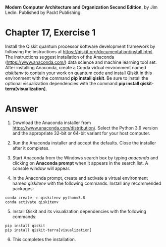 __Modern Computer Architecture and Organization Second Edition__, by Jim Ledin. Published by Packt Publishing.
# Chapter 17, Exercise 1

Install the Qiskit quantum processor software development framework by following the instructions at https://qiskit.org/documentation/install.html. The instructions suggest installation of the Anaconda (https://www.anaconda.com/) data science and machine learning tool set. After installing Anaconda, create a Conda virtual environment named *qiskitenv* to contain your work on quantum code and install Qiskit in this environment with the command **pip install qiskit**. Be sure to install the optional visualization dependencies with the command **pip install qiskit-terra[visualization]**. 

# Answer
1. Download the Anaconda installer from https://www.anaconda.com/distribution/. Select the Python 3.9 version and the appropriate 32-bit or 64-bit variant for your host computer.

2. Run the Anaconda installer and accept the defaults. Close the installer after it completes.

3. Start Anaconda from the Windows search box by typing *anaconda* and clicking on **Anaconda prompt** when it appears in the search list. A console window will appear.

4. In the Anaconda prompt, create and activate a virtual environment named *qiskitenv* with the following commands. Install any recommended packages:
```
conda create -n qiskitenv python=3.8
conda activate qiskitenv
```

5. Install Qiskit and its visualization dependencies with the following commands:
```
pip install qiskit
pip install qiskit-terra[visualization]
```

6. This completes the installation.
